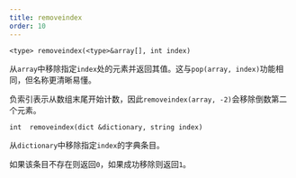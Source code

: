```yaml
---
title: removeindex
order: 10
---
```

`<type> removeindex(<type>&array[], int index)`

从`array`中移除指定`index`处的元素并返回其值。这与`pop(array, index)`功能相同，但名称更清晰易懂。

负索引表示从数组末尾开始计数，因此`removeindex(array, -2)`会移除倒数第二个元素。

`int  removeindex(dict &dictionary, string index)`

从`dictionary`中移除指定`index`的字典条目。

如果该条目不存在则返回`0`，如果成功移除则返回`1`。